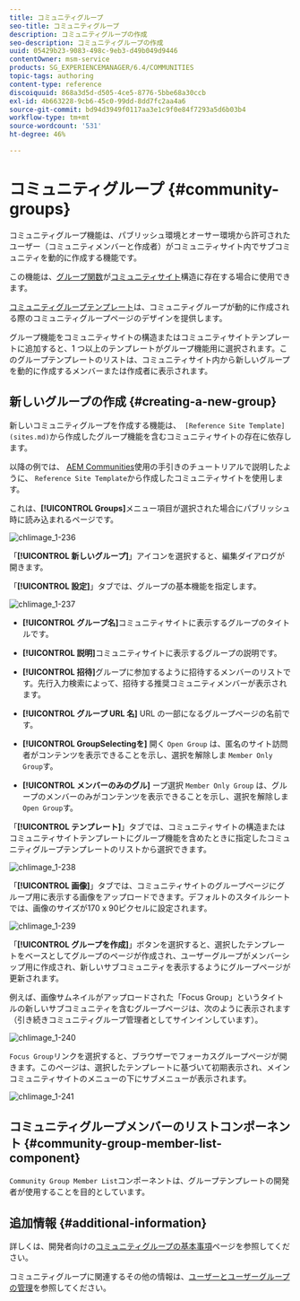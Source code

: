 ```yaml
---
title: コミュニティグループ
seo-title: コミュニティグループ
description: コミュニティグループの作成
seo-description: コミュニティグループの作成
uuid: 05429b23-9083-498c-9eb3-d49b049d9446
contentOwner: msm-service
products: SG_EXPERIENCEMANAGER/6.4/COMMUNITIES
topic-tags: authoring
content-type: reference
discoiquuid: 868a3d5d-d505-4ce5-8776-5bbe68a30ccb
exl-id: 4b663228-9cb6-45c0-99dd-8dd7fc2aa4a6
source-git-commit: bd94d3949f0117aa3e1c9f0e84f7293a5d6b03b4
workflow-type: tm+mt
source-wordcount: '531'
ht-degree: 46%

---
```


# コミュニティグループ {#community-groups}

コミュニティグループ機能は、パブリッシュ環境とオーサー環境から許可されたユーザー（コミュニティメンバーと作成者）がコミュニティサイト内でサブコミュニティを動的に作成する機能です。

この機能は、[グループ関数](functions.md#groups-function)が[コミュニティサイト](sites-console.md)構造に存在する場合に使用できます。

[コミュニティグループテンプレート](tools-groups.md)は、コミュニティグループが動的に作成される際のコミュニティグループページのデザインを提供します。

グループ機能をコミュニティサイトの構造またはコミュニティサイトテンプレートに追加すると、1 つ以上のテンプレートがグループ機能用に選択されます。このグループテンプレートのリストは、コミュニティサイト内から新しいグループを動的に作成するメンバーまたは作成者に表示されます。

## 新しいグループの作成 {#creating-a-new-group}

新しいコミュニティグループを作成する機能は、` [Reference Site Template](sites.md)`から作成したグループ機能を含むコミュニティサイトの存在に依存します。

以降の例では、 [AEM Communities](getting-started.md)使用の手引きのチュートリアルで説明したように、 `Reference Site Template`から作成したコミュニティサイトを使用します。

これは、**[!UICONTROL Groups]**&#x200B;メニュー項目が選択された場合にパブリッシュ時に読み込まれるページです。

![chlimage_1-236](assets/chlimage_1-236.png)

「**[!UICONTROL 新しいグループ]**」アイコンを選択すると、編集ダイアログが開きます。

「**[!UICONTROL 設定]**」タブでは、グループの基本機能を指定します。

![chlimage_1-237](assets/chlimage_1-237.png)

* **[!UICONTROL グループ名]**&#x200B;コミュニティサイトに表示するグループのタイトルです。

* **[!UICONTROL 説明]**&#x200B;コミュニティサイトに表示するグループの説明です。

* **[!UICONTROL 招待]**&#x200B;グループに参加するように招待するメンバーのリストです。先行入力検索によって、招待する推奨コミュニティメンバーが表示されます。

* **[!UICONTROL グループ URL 名]** URL の一部になるグループページの名前です。

* **[!UICONTROL GroupSelectingを]**
開く 
`Open Group` は、匿名のサイト訪問者がコンテンツを表示できることを示し、選択を解除しま `Member Only Group`す。

* **[!UICONTROL メンバーのみのグル]**
ープ選択 
`Member Only Group` は、グループのメンバーのみがコンテンツを表示できることを示し、選択を解除しま `Open Group`す。

「**[!UICONTROL テンプレート]**」タブでは、コミュニティサイトの構造またはコミュニティサイトテンプレートにグループ機能を含めたときに指定したコミュニティグループテンプレートのリストから選択できます。

![chlimage_1-238](assets/chlimage_1-238.png)

「**[!UICONTROL 画像]**」タブでは、コミュニティサイトのグループページにグループ用に表示する画像をアップロードできます。デフォルトのスタイルシートでは、画像のサイズが170 x 90ピクセルに設定されます。

![chlimage_1-239](assets/chlimage_1-239.png)

「**[!UICONTROL グループを作成]**」ボタンを選択すると、選択したテンプレートをベースとしてグループのページが作成され、ユーザーグループがメンバーシップ用に作成され、新しいサブコミュニティを表示するようにグループページが更新されます。

例えば、画像サムネイルがアップロードされた「Focus Group」というタイトルの新しいサブコミュニティを含むグループページは、次のように表示されます（引き続きコミュニティグループ管理者としてサインインしています）。

![chlimage_1-240](assets/chlimage_1-240.png)

`Focus Group`リンクを選択すると、ブラウザーでフォーカスグループページが開きます。このページは、選択したテンプレートに基づいて初期表示され、メインコミュニティサイトのメニューの下にサブメニューが表示されます。

![chlimage_1-241](assets/chlimage_1-241.png)

## コミュニティグループメンバーのリストコンポーネント {#community-group-member-list-component}

`Community Group Member List`コンポーネントは、グループテンプレートの開発者が使用することを目的としています。

## 追加情報 {#additional-information}

詳しくは、開発者向けの[コミュニティグループの基本事項](essentials-groups.md)ページを参照してください。

コミュニティグループに関連するその他の情報は、[ユーザーとユーザーグループの管理](users.md)を参照してください。
